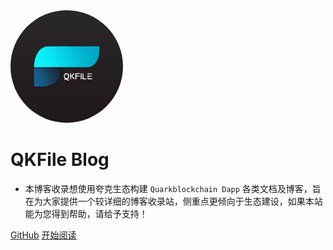 <img width="180px" style="border-radius: 50%" bor src="_media/logo.png">

# QKFile Blog

- 本博客收录想使用夸克生态构建 ```Quarkblockchain Dapp``` 各类文档及博客，旨在为大家提供一个较详细的博客收录站，侧重点更倾向于生态建设，如果本站能为您得到帮助，请给予支持！


[GitHub](<https://github.com/Aozh1/qkfile-blog>)
[开始阅读](README.md)

